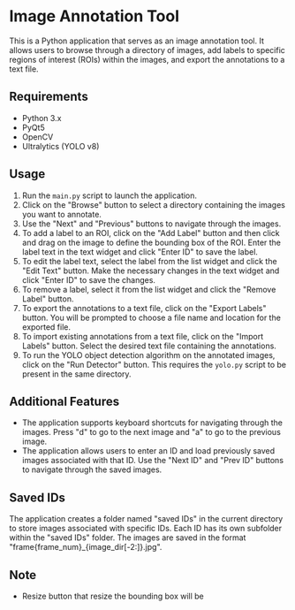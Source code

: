 # Image Annotation Tool

This is a Python application that serves as an image annotation tool. It allows users to browse through a directory of images, add labels to specific regions of interest (ROIs) within the images, and export the annotations to a text file.

## Requirements

- Python 3.x
- PyQt5
- OpenCV
- Ultralytics (YOLO v8)

## Usage

1. Run the `main.py` script to launch the application.
2. Click on the "Browse" button to select a directory containing the images you want to annotate.
3. Use the "Next" and "Previous" buttons to navigate through the images.
4. To add a label to an ROI, click on the "Add Label" button and then click and drag on the image to define the bounding box of the ROI. Enter the label text in the text widget and click "Enter ID" to save the label.
5. To edit the label text, select the label from the list widget and click the "Edit Text" button. Make the necessary changes in the text widget and click "Enter ID" to save the changes.
6. To remove a label, select it from the list widget and click the "Remove Label" button.
7. To export the annotations to a text file, click on the "Export Labels" button. You will be prompted to choose a file name and location for the exported file.
8. To import existing annotations from a text file, click on the "Import Labels" button. Select the desired text file containing the annotations.
9. To run the YOLO object detection algorithm on the annotated images, click on the "Run Detector" button. This requires the `yolo.py` script to be present in the same directory.

## Additional Features

- The application supports keyboard shortcuts for navigating through the images. Press "d" to go to the next image and "a" to go to the previous image.
- The application allows users to enter an ID and load previously saved images associated with that ID. Use the "Next ID" and "Prev ID" buttons to navigate through the saved images.

## Saved IDs

The application creates a folder named "saved IDs" in the current directory to store images associated with specific IDs. Each ID has its own subfolder within the "saved IDs" folder. The images are saved in the format "frame{frame_num}_{image_dir[-2:]}.jpg".

## Note
- Resize button that resize the bounding box will be 
